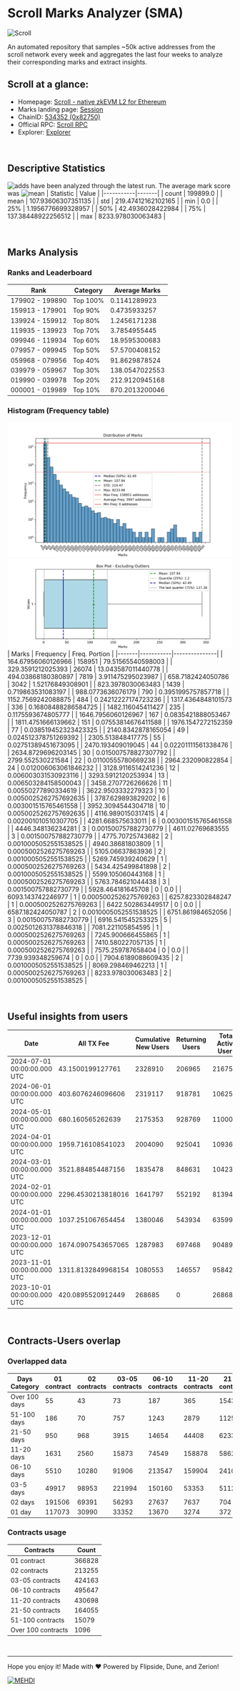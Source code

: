 # Scroll Marks Analyzer (SMA)

![Scroll](https://chain-icons.s3.amazonaws.com/scroll.png)

An automated repository that samples ~50k active addresses from the scroll network every week and aggregates the last four weeks to analyze their corresponding marks and extract insights.

## Scroll at a glance:

* Homepage: [Scroll - native zkEVM L2 for Ethereum](https://scroll.io/)
* Marks landing page: [Session](https://scroll.io/sessions)
* ChainID: [534352 (0x82750)](https://chainlist.org/?search=scroll)
* Official RPC: [Scroll RPC](https://rpc.scroll.io)
* Explorer: [Explorer](https://scrollscan.com)

<br>

## Descriptive Statistics
![adds](https://img.shields.io/badge/199899-addresses-yellow) have been analyzed through the latest run.
The average mark score was ![mean](https://img.shields.io/badge/~-107-yellow)
| Statistic | Value |
|-----------|-------|
| count | 199899.0 |
| mean | 107.93606307351135 |
| std | 219.47412162102165 |
| min | 0.0 |
| 25% | 1.1956776699328957 |
| 50% | 42.4936028422984 |
| 75% | 137.38448922256512 |
| max | 8233.978030063483 |


<br>

## Marks Analysis
### Ranks and Leaderboard
| Rank | Category | Average Marks |
|------|----------|---------------|
| 179902 - 199890 | Top 100% | 0.1141289923 |
| 159913 - 179901 | Top 90% | 0.4735933257 |
| 139924 - 159912 | Top 80% | 1.2456171238 |
| 119935 - 139923 | Top 70% | 3.7854955445 |
| 099946 - 119934 | Top 60% | 18.9595300683 |
| 079957 - 099945 | Top 50% | 57.5700408152 |
| 059968 - 079956 | Top 40% | 91.8629878524 |
| 039979 - 059967 | Top 30% | 138.0547022553 |
| 019990 - 039978 | Top 20% | 212.9120945168 |
| 000001 - 019989 | Top 10% | 870.2013200046 |


### Histogram (Frequency table)
![histogram](./assets/Histogram.jpeg)
![histogram](./assets/Box.jpeg)
| Marks | Frequency | Freq. Portion |
|-------|-----------|---------------|
| 164.67956060126966 | 158951 | 79.51565540598003 |
| 329.3591212025393 | 26074 | 13.043587011440778 |
| 494.03868180380897 | 7819 | 3.911475295023987 |
| 658.7182424050786 | 3042 | 1.52176849308901 |
| 823.3978030063483 | 1439 | 0.719863531083197 |
| 988.0773636076179 | 790 | 0.3951995757857718 |
| 1152.7569242088875 | 484 | 0.24212227174723236 |
| 1317.4364848101573 | 336 | 0.16808488286584725 |
| 1482.116045411427 | 235 | 0.1175593674805777 |
| 1646.7956060126967 | 167 | 0.0835421888053467 |
| 1811.4751666139662 | 151 | 0.07553814676411588 |
| 1976.1547272152359 | 77 | 0.038519452323423325 |
| 2140.8342878165054 | 49 | 0.024512378751269392 |
| 2305.513848417775 | 55 | 0.02751389451673095 |
| 2470.193409019045 | 44 | 0.02201111561338476 |
| 2634.8729696203145 | 30 | 0.015007578827307792 |
| 2799.552530221584 | 22 | 0.01100555780669238 |
| 2964.232090822854 | 24 | 0.012006063061846232 |
| 3128.9116514241236 | 12 | 0.006003031530923116 |
| 3293.5912120253934 | 13 | 0.006503284158500043 |
| 3458.2707726266626 | 11 | 0.00550277890334619 |
| 3622.9503332279323 | 10 | 0.0050025262757692635 |
| 3787.629893829202 | 6 | 0.003001515765461558 |
| 3952.3094544304718 | 10 | 0.0050025262757692635 |
| 4116.9890150317415 | 4 | 0.002001010510307705 |
| 4281.668575633011 | 6 | 0.003001515765461558 |
| 4446.348136234281 | 3 | 0.001500757882730779 |
| 4611.02769683555 | 3 | 0.001500757882730779 |
| 4775.70725743682 | 2 | 0.0010005052551538525 |
| 4940.38681803809 | 1 | 0.0005002526275769263 |
| 5105.06637863936 | 2 | 0.0010005052551538525 |
| 5269.745939240629 | 1 | 0.0005002526275769263 |
| 5434.425499841898 | 2 | 0.0010005052551538525 |
| 5599.105060443168 | 1 | 0.0005002526275769263 |
| 5763.784621044438 | 3 | 0.001500757882730779 |
| 5928.464181645708 | 0 | 0.0 |
| 6093.143742246977 | 1 | 0.0005002526275769263 |
| 6257.823302848247 | 1 | 0.0005002526275769263 |
| 6422.502863449517 | 0 | 0.0 |
| 6587.182424050787 | 2 | 0.0010005052551538525 |
| 6751.861984652056 | 3 | 0.001500757882730779 |
| 6916.541545253325 | 5 | 0.0025012631378846318 |
| 7081.221105854595 | 1 | 0.0005002526275769263 |
| 7245.900666455865 | 1 | 0.0005002526275769263 |
| 7410.580227057135 | 1 | 0.0005002526275769263 |
| 7575.259787658404 | 0 | 0.0 |
| 7739.939348259674 | 0 | 0.0 |
| 7904.6189088609435 | 2 | 0.0010005052551538525 |
| 8069.298469462213 | 1 | 0.0005002526275769263 |
| 8233.978030063483 | 2 | 0.0010005052551538525 |


<br>

## Useful insights from users
| Date | All TX Fee | Cumulative New Users | Returning Users | Total Active Users | Total New Users | TXs |
|------|------------|----------------------|-----------------|--------------------|-----------------|-----|
| 2024-07-01 00:00:00.000 UTC | 43.1500199127761 | 2328910 | 206965 | 216758 | 9793 | 966653 |
| 2024-06-01 00:00:00.000 UTC | 403.6076246096606 | 2319117 | 918781 | 1062545 | 143764 | 9628384 |
| 2024-05-01 00:00:00.000 UTC | 680.160565262639 | 2175353 | 928769 | 1100032 | 171263 | 10995938 |
| 2024-04-01 00:00:00.000 UTC | 1959.716108541023 | 2004090 | 925041 | 1093653 | 168612 | 8821687 |
| 2024-03-01 00:00:00.000 UTC | 3521.884854487156 | 1835478 | 848631 | 1042312 | 193681 | 10061465 |
| 2024-02-01 00:00:00.000 UTC | 2296.4530213818016 | 1641797 | 552192 | 813943 | 261751 | 7176974 |
| 2024-01-01 00:00:00.000 UTC | 1037.251067654454 | 1380046 | 543934 | 635997 | 92063 | 4857519 |
| 2023-12-01 00:00:00.000 UTC | 1674.0907543657065 | 1287983 | 697468 | 904898 | 207430 | 4337003 |
| 2023-11-01 00:00:00.000 UTC | 1311.8132849968154 | 1080553 | 146557 | 958425 | 811868 | 4189842 |
| 2023-10-01 00:00:00.000 UTC | 420.0895520912449 | 268685 | 0 | 268685 | 268685 | 1798417 |


<br>

## Contracts-Users overlap

### Overlapped data
| Days Category | 01 contract | 02 contracts | 03-05 contracts | 06-10 contracts | 11-20 contracts | 21-50 contracts | 51-100 contracts | Over 100 contracts | Sum   |
|---------------|-------------|--------------|-----------------|-----------------|-----------------|-----------------|------------------|--------------------|-------|
| Over 100 days | 55 | 43 | 73 | 187 | 365 | 1543 | 1546 | 351 | 4163 |
| 51-100 days | 186 | 70 | 757 | 1243 | 2879 | 11252 | 5109 | 535 | 22031 |
| 21-50 days | 950 | 968 | 3915 | 14654 | 44408 | 62339 | 5565 | 156 | 132955 |
| 11-20 days | 1631 | 2560 | 15873 | 74549 | 158878 | 58625 | 1786 | 41 | 313943 |
| 06-10 days | 5510 | 10280 | 91906 | 213547 | 159904 | 24108 | 817 | 0 | 506072 |
| 03-5 days | 49917 | 98953 | 221994 | 150160 | 53353 | 5112 | 217 | 0 | 579706 |
| 02 days | 191506 | 69391 | 56293 | 27637 | 7637 | 704 | 26 | 0 | 353194 |
| 01 day | 117073 | 30990 | 33352 | 13670 | 3274 | 372 | 13 | 13 | 198757 |

### Contracts usage
| Contracts          | Count   |
|--------------------|---------|
| 01 contract | 366828 |
| 02 contracts | 213255 |
| 03-05 contracts | 424163 |
| 06-10 contracts | 495647 |
| 11-20 contracts | 430698 |
| 21-50 contracts | 164055 |
| 51-100 contracts | 15079 |
| Over 100 contracts | 1096 |


<br>

---
Hope you enjoy it!
Made with ❤️ Powered by Flipside, Dune, and Zerion!

[![MEHDI](https://img.shields.io/badge/M%CE%9EHDI-from%20Zerion-darkblue)](https://flipsidecrypto.xyz/efer/)